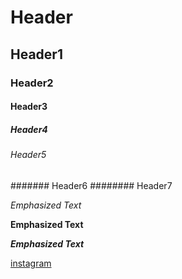 # Header
## Header1
### Header2
#### Header3
##### Header4
###### Header5
####### Header6
######## Header7

*Emphasized Text*

**Emphasized Text**

***Emphasized Text***

[instagram](www.instagram.com)
